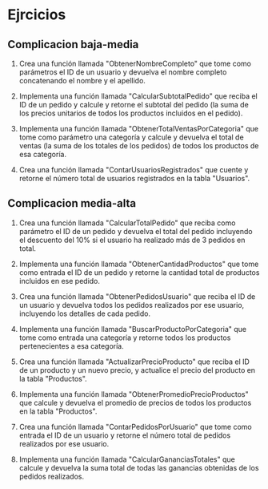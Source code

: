 # Ejrcicios
## Complicacion baja-media
1. Crea una función llamada "ObtenerNombreCompleto" que tome como parámetros el ID de un usuario y devuelva el nombre completo concatenando el nombre y el apellido.

2. Implementa una función llamada "CalcularSubtotalPedido" que reciba el ID de un pedido y calcule y retorne el subtotal del pedido (la suma de los precios unitarios de todos los productos incluidos en el pedido).

3. Implementa una función llamada "ObtenerTotalVentasPorCategoria" que tome como parámetro una categoría y calcule y devuelva el total de ventas (la suma de los totales de los pedidos) de todos los productos de esa categoría.

4. Crea una función llamada "ContarUsuariosRegistrados" que cuente y retorne el número total de usuarios registrados en la tabla "Usuarios".

## Complicacion media-alta
1. Crea una función llamada "CalcularTotalPedido" que reciba como parámetro el ID de un pedido y devuelva el total del pedido incluyendo el descuento del 10% si el usuario ha realizado más de 3 pedidos en total.

2. Implementa una función llamada "ObtenerCantidadProductos" que tome como entrada el ID de un pedido y retorne la cantidad total de productos incluidos en ese pedido.

3. Crea una función llamada "ObtenerPedidosUsuario" que reciba el ID de un usuario y devuelva todos los pedidos realizados por ese usuario, incluyendo los detalles de cada pedido.

4. Implementa una función llamada "BuscarProductoPorCategoria" que tome como entrada una categoría y retorne todos los productos pertenecientes a esa categoría.

5. Crea una función llamada "ActualizarPrecioProducto" que reciba el ID de un producto y un nuevo precio, y actualice el precio del producto en la tabla "Productos".

6. Implementa una función llamada "ObtenerPromedioPrecioProductos" que calcule y devuelva el promedio de precios de todos los productos en la tabla "Productos".

7. Crea una función llamada "ContarPedidosPorUsuario" que tome como entrada el ID de un usuario y retorne el número total de pedidos realizados por ese usuario.

8. Implementa una función llamada "CalcularGananciasTotales" que calcule y devuelva la suma total de todas las ganancias obtenidas de los pedidos realizados.